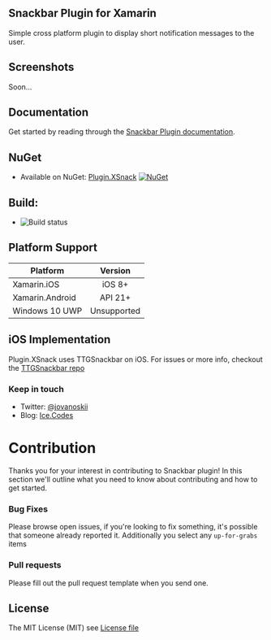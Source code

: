 ## Snackbar Plugin for Xamarin

Simple cross platform plugin to display short notification messages to the user.

## Screenshots
Soon...

## Documentation
Get started by reading through the [Snackbar Plugin documentation](https://github.com/ice-j/Plugin.XSnack/wiki).

## NuGet
* Available on NuGet: [Plugin.XSnack](http://www.nuget.org/packages/Plugin.XSnack) [![NuGet](https://img.shields.io/nuget/v/Plugin.XSnack.svg?label=NuGet)](https://www.nuget.org/packages/Plugin.XSnack)

## Build: 
* ![Build status](https://icejovanoski.visualstudio.com/_apis/public/build/definitions/d1e75b13-c0ad-473e-a989-861a16ab1ad6/1/badge)

## Platform Support

|Platform|Version|
| ------------------- | :------------------: |
|Xamarin.iOS|iOS 8+|
|Xamarin.Android|API 21+|
|Windows 10 UWP|Unsupported|

## iOS Implementation
Plugin.XSnack uses TTGSnackbar on iOS. For issues or more info, checkout the [TTGSnackbar repo](https://github.com/MarcBruins/TTGSnackbar-Xamarin-iOS)

### Keep in touch
* Twitter: [@jovanoskii](http://twitter.com/jovanoskii)
* Blog: [Ice.Codes](http://ice.codes)

# Contribution

Thanks you for your interest in contributing to Snackbar plugin! In this section we'll outline what you need to know about contributing and how to get started.

### Bug Fixes
Please browse open issues, if you're looking to fix something, it's possible that someone already reported it. Additionally you select any `up-for-grabs` items

### Pull requests
Please fill out the pull request template when you send one.

## License
The MIT License (MIT) see [License file](LICENSE)
